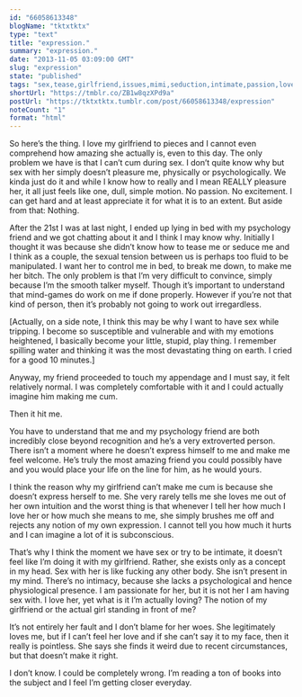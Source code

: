 ```yaml
---
id: "66058613348"
blogName: "tktxtktx"
type: "text"
title: "expression."
summary: "expression."
date: "2013-11-05 03:09:00 GMT"
slug: "expression"
state: "published"
tags: "sex,tease,girlfriend,issues,mimi,seduction,intimate,passion,love,expression"
shortUrl: "https://tmblr.co/ZB1w8qzXPd9a"
postUrl: "https://tktxtktx.tumblr.com/post/66058613348/expression"
noteCount: "1"
format: "html"
---
```


So here’s the thing. I love my girlfriend to pieces and I cannot even comprehend how amazing she actually is, even to this day. The only problem we have is that I can’t cum during sex. I don’t quite know why but sex with her simply doesn’t pleasure me, physically or psychologically. We kinda just do it and while I know how to really and I mean REALLY pleasure her, it all just feels like one, dull, simple motion. No passion. No excitement. I can get hard and at least appreciate it for what it is to an extent. But aside from that: Nothing.

After the 21st I was at last night, I ended up lying in bed with my psychology friend and we got chatting about it and I think I may know why. Initially I thought it was because she didn’t know how to tease me or seduce me and I think as a couple, the sexual tension between us is perhaps too fluid to be manipulated. I want her to control me in bed, to break me down, to make me her bitch. The only problem is that I’m very difficult to convince, simply because I’m the smooth talker myself. Though it’s important to understand that mind-games do work on me if done properly. However if you’re not that kind of person, then it’s probably not going to work out irregardless.

[Actually, on a side note, I think this may be why I want to have sex while tripping. I become so susceptible and vulnerable and with my emotions heightened, I basically become your little, stupid, play thing. I remember spilling water and thinking it was the most devastating thing on earth. I cried for a good 10 minutes.]

Anyway, my friend proceeded to touch my appendage and I must say, it felt relatively normal. I was completely comfortable with it and I could actually imagine him making me cum.

Then it hit me.

You have to understand that me and my psychology friend are both incredibly close beyond recognition and he’s a very extroverted person. There isn’t a moment where he doesn’t express himself to me and make me feel welcome. He’s truly the most amazing friend you could possibly have and you would place your life on the line for him, as he would yours.

I think the reason why my girlfriend can’t make me cum is because she doesn’t express herself to me. She very rarely tells me she loves me out of her own intuition and the worst thing is that whenever I tell her how much I love her or how much she means to me, she simply brushes me off and rejects any notion of my own expression. I cannot tell you how much it hurts and I can imagine a lot of it is subconscious.

That’s why I think the moment we have sex or try to be intimate, it doesn’t feel like I’m doing it with my girlfriend. Rather, she exists only as a concept in my head. Sex with her is like fucking any other body. She isn’t present in my mind. There’s no intimacy, because she lacks a psychological and hence physiological presence. I am passionate for her, but it is not her I am having sex with. I love her, yet what is it I’m actually loving? The notion of my girlfriend or the actual girl standing in front of me?

It’s not entirely her fault and I don’t blame for her woes. She legitimately loves me, but if I can’t feel her love and if she can’t say it to my face, then it really is pointless. She says she finds it weird due to recent circumstances, but that doesn’t make it right.

I don’t know. I could be completely wrong. I’m reading a ton of books into the subject and I feel I’m getting closer everyday.